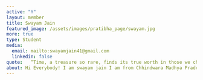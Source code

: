```yaml
---
active: "Y"
layout: member
title: Swayam Jain
featured_image: /assets/images/pratibha_page/swayam.jpg
more: true 
type: Student
media:  
  email: mailto:swayamjain41@gmail.com
  linkedin: false     
quote:   “Time, a treasure so rare, finds its true worth in those we choose to share it with.”
about: Hi Everybody! I am swayam jain I am from Chhindwara Madhya Pradesh.I joined KIRAN in 2020 I think which is the luckiest thing which I get where I don't only get a financial support as well as other comprehensive assistance which is far more than financial support I am not only a beneficiary but a true member of a KIRAN FOUNDATION. It will helpful for me lifelong.
---
```

    